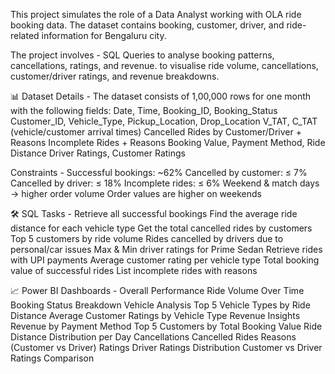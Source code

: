 This project simulates the role of a Data Analyst working with OLA ride booking data. The dataset contains booking, customer, driver, and ride-related information for Bengaluru city.

The project involves - 
SQL Queries to analyse booking patterns, cancellations, ratings, and revenue.
to visualise ride volume, cancellations, customer/driver ratings, and revenue breakdowns.

📊 Dataset Details - 
The dataset consists of 1,00,000 rows for one month with the following fields:
Date, Time, Booking_ID, Booking_Status
Customer_ID, Vehicle_Type, Pickup_Location, Drop_Location
V_TAT, C_TAT (vehicle/customer arrival times)
Cancelled Rides by Customer/Driver + Reasons
Incomplete Rides + Reasons
Booking Value, Payment Method, Ride Distance
Driver Ratings, Customer Ratings

Constraints - 
Successful bookings: ~62%
Cancelled by customer: ≤ 7%
Cancelled by driver: ≤ 18%
Incomplete rides: ≤ 6%
Weekend & match days → higher order volume
Order values are higher on weekends

🛠 SQL Tasks - 
Retrieve all successful bookings
Find the average ride distance for each vehicle type
Get the total cancelled rides by customers
Top 5 customers by ride volume
Rides cancelled by drivers due to personal/car issues
Max & Min driver ratings for Prime Sedan
Retrieve rides with UPI payments
Average customer rating per vehicle type
Total booking value of successful rides
List incomplete rides with reasons

📈 Power BI Dashboards - 
Overall Performance
Ride Volume Over Time
Booking Status Breakdown
Vehicle Analysis
Top 5 Vehicle Types by Ride Distance
Average Customer Ratings by Vehicle Type
Revenue Insights
Revenue by Payment Method
Top 5 Customers by Total Booking Value
Ride Distance Distribution per Day
Cancellations
Cancelled Rides Reasons (Customer vs Driver)
Ratings
Driver Ratings Distribution
Customer vs Driver Ratings Comparison
